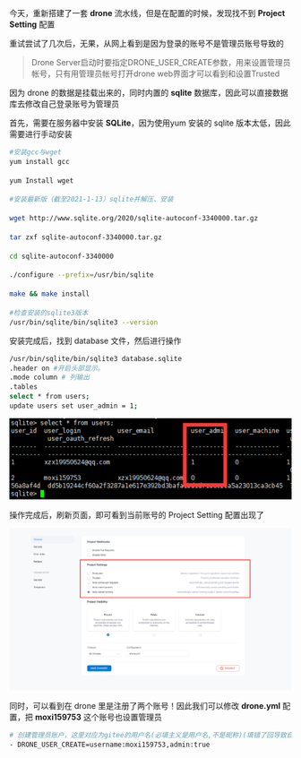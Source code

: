 今天，重新搭建了一套 **drone** 流水线，但是在配置的时候，发现找不到 **Project Setting** 配置

重试尝试了几次后，无果，从网上看到是因为登录的账号不是管理员账号导致的

> Drone Server启动时要指定DRONE_USER_CREATE参数，用来设置管理员帐号，只有用管理员帐号打开drone web界面才可以看到和设置Trusted

因为 drone 的数据是挂载出来的，同时内置的 **sqlite** 数据库，因此可以直接数据库去修改自己登录账号为管理员

首先，需要在服务器中安装 **SQLite**，因为使用yum 安装的 sqlite 版本太低，因此需要进行手动安装

```bash
#安装gcc与wget
yum install gcc
 
yum Install wget
 
#安装最新版（截至2021-1-13）sqlite并解压、安装
 
wget http://www.sqlite.org/2020/sqlite-autoconf-3340000.tar.gz
 
tar zxf sqlite-autoconf-3340000.tar.gz
 
cd sqlite-autoconf-3340000
 
./configure --prefix=/usr/bin/sqlite
 
make && make install
 
#检查安装的sqlite3版本
/usr/bin/sqlite/bin/sqlite3 --version
```

安装完成后，找到 database 文件，然后进行操作

```bash
/usr/bin/sqlite/bin/sqlite3 database.sqlite
.header on #开启头部显示。
.mode column # 列输出
.tables
select * from users;
update users set user_admin = 1;
```




![image-20220912150256102](images/image-20220912150256102.png)



操作完成后，刷新页面，即可看到当前账号的 Project Setting 配置出现了


![image-20220912150348347](images/image-20220912150348347.png)

同时，可以看到在 drone 里是注册了两个账号！因此我们可以修改 **drone.yml** 配置，把 **moxi159753** 这个账号也设置管理员

```bash
# 创建管理员账户，这里对应为gitee的用户名(必填主义是用户名,不是昵称)(填错了回导致自动化部署失败)
- DRONE_USER_CREATE=username:moxi159753,admin:true
```

